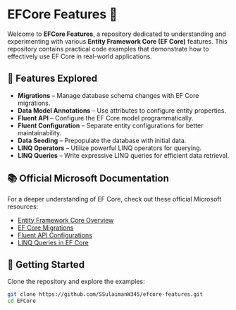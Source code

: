 # EFCore Features 🚀

Welcome to **EFCore Features**, a repository dedicated to understanding and experimenting with various **Entity Framework Core (EF Core)** features. This repository contains practical code examples that demonstrate how to effectively use EF Core in real-world applications.

## 📌 Features Explored

- **Migrations** – Manage database schema changes with EF Core migrations.
- **Data Model Annotations** – Use attributes to configure entity properties.
- **Fluent API** – Configure the EF Core model programmatically.
- **Fluent Configuration** – Separate entity configurations for better maintainability.
- **Data Seeding** – Prepopulate the database with initial data.
- **LINQ Operators** – Utilize powerful LINQ operators for querying.
- **LINQ Queries** – Write expressive LINQ queries for efficient data retrieval.

## 📚 Official Microsoft Documentation

For a deeper understanding of EF Core, check out these official Microsoft resources:
- [Entity Framework Core Overview](https://learn.microsoft.com/en-us/ef/core/)
- [EF Core Migrations](https://learn.microsoft.com/en-us/ef/core/managing-schemas/migrations/)
- [Fluent API Configurations](https://learn.microsoft.com/en-us/ef/core/modeling/)
- [LINQ Queries in EF Core](https://learn.microsoft.com/en-us/ef/core/querying/)

## 🚀 Getting Started

Clone the repository and explore the examples:
```bash
git clone https://github.com/SSulaimanW345/efcore-features.git
cd EFCore
